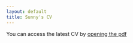 ```yaml
---
layout: default
title: Sunny's CV
---
```

You can access the latest CV by [opening the pdf]({{site.url}}/cv/static/AkankshaSubramanianCVJan2022.pdf)
